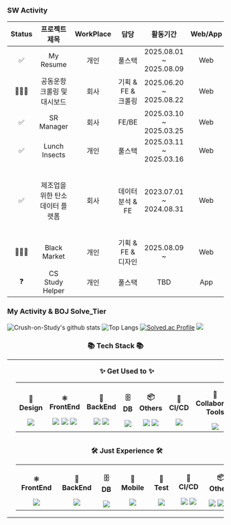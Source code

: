 ### SW Activity
| Status  | 프로젝트 제목 | WorkPlace | 담당 | 활동기간 | Web/App | 인원 | 대표 기술스택 | 
| :-----: | :-----: | :-----: | :-----: | :-----: | :-----: | :-----: | :-----: |
|✅| My Resume | 개인 | 풀스택 | 2025.08.01 ~ 2025.08.09 | Web | 1인 | React |
|🧑🏻‍💻| 공동운항 크롤링 및 대시보드 | 회사 | 기획 & FE & 크롤링 | 2025.06.20 ~ 2025.08.22 | Web | 4인 | Python |
|✅| SR Manager | 회사 | FE/BE | 2025.03.10 ~  2025.03.25 | Web | 2인 | Vue2 |
|✅| Lunch Insects | 개인 | 풀스택 | 2025.03.11 ~  2025.03.16 | Web | 1인 | Vue3 |
|✅| 제조업을 위한 탄소 데이터 플랫폼 | 회사 | 데이터분석 & FE | 2023.07.01 ~ 2024.08.31 | Web | 2인 + 외주업체 | Python |
|🧑🏻‍💻| Black Market | 개인 | 기획 & FE & 디자인 | 2025.08.09 ~ | Web | 2인 | React |
|❓| CS Study Helper | 개인 | 풀스택 | TBD | App | 2인 | React Native |


### My Activity & BOJ Solve_Tier
![Crush-on-Study's github stats](https://github-readme-stats.vercel.app/api?username=Crush-on-Study&show_icons=true&theme=radical)
![Top Langs](https://github-readme-stats.vercel.app/api/top-langs/?username=Crush-on-Study&layout=compact&theme=tokyonight)
[![Solved.ac Profile](http://mazassumnida.wtf/api/v2/generate_badge?boj=zkuths12)](https://solved.ac/zkuths12/)
<img src="http://mazandi.herokuapp.com/api?handle=zkuths12&theme=warm"/>


<div align=center>
	<h3>📚 Tech Stack 📚</h3>
</div>

<div align=center>
	<table>
		<tr>
			<td align=center valign=top style="padding: 0 20px;">
				<p><strong>✨ Get Used to ✨</strong></p>
				<table>
					<tr>
						<td align=center>
							<p><strong>🎨 Design</strong></p>
							<img src="https://img.shields.io/badge/Figma-%23F24E1E.svg?style=flat&logo=figma&logoColor=white" />
						</td>
						<td align=center>
							<p><strong>⚛️ FrontEnd</strong></p>
							<img src="https://img.shields.io/badge/JavaScript-F7DF1E?style=flat&logo=JavaScript&logoColor=white" />
							<img src="https://img.shields.io/badge/React-61DAFB?style=flat&logo=React&logoColor=black">
							<img src="https://img.shields.io/badge/vue.js-4FC08D?style=flat&logo=vue.js&logoColor=white">
						</td>
						<td align=center>
							<p><strong>🔧 BackEnd</strong></p>
							<img src="https://img.shields.io/badge/Python-3766AB?style=flat&logo=Python&logoColor=white" />
							<img src="https://img.shields.io/badge/node.js-339933?style=flat&logo=Node.js&logoColor=white">
						</td>
						<td align=center>
							<p><strong>🗄️ DB</strong></p>
							<img src="https://img.shields.io/badge/Firebase NoSQL-DD2C00?style=flat&logo=Firebase&logoColor=white">
						</td>
						<td align=center>
							<p><strong>📦 Others</strong></p>
							<img src="https://img.shields.io/badge/vite-%23646CFF.svg?style=flat&logo=vite&logoColor=white" />
							<img src="https://img.shields.io/badge/zustand-%2320232a.svg?style=flat&logo=react&logoColor=%2361DAFB">
						</td>
						<td align=center>
							<p><strong>🚀 CI/CD</strong></p>
							<img src="https://img.shields.io/badge/Git-F05032?style=flat&logo=Git&logoColor=white">
						</td>
						<td align=center>
							<p><strong>🤝 Collaborate Tools</strong></p>
							<img src="https://img.shields.io/badge/Notion-000000?style=flat&logo=Notion&logoColor=white">
						</td>
					</tr>
				</table>
			</td>
		</tr>
		<tr>
			<td align=center valign=top style="padding: 0 20px;">
				<p><strong>🛠 Just Experience 🛠</strong></p>
				<table>
					<tr>
						<td align=center>
							<p><strong>⚛️ FrontEnd</strong></p>
							<img src="https://img.shields.io/badge/tailwindcss-%2338B2AC.svg?style=flat&logo=tailwind-css&logoColor=white">
						</td>
						<td align=center>
							<p><strong>🔧 BackEnd</strong></p>
							<img src="https://img.shields.io/badge/c++-00599C?style=flat&logo=c%2B%2B&logoColor=white">
						</td>
						<td align=center>
							<p><strong>🗄️ DB</strong></p>
							<img src="https://img.shields.io/badge/MySQL-4479A1?style=flat&logo=MySQL&logoColor=white" />
						</td>
						<td align=center>
							<p><strong>📱 Mobile</strong></p>
							<img src="https://img.shields.io/badge/Flutter-02569B?style=flat&logo=Flutter&logoColor=white">
						</td>
						<td align=center>
							<p><strong>🧪 Test</strong></p>
							<img src="https://img.shields.io/badge/jest-C21325?style=flat&logo=jest&logoColor=white">
						</td>
						<td align=center>
							<p><strong>🚀 CI/CD</strong></p>
							<img src="https://img.shields.io/badge/githubactions-2088FF?style=flat&logo=GithubActions&logoColor=white">
							<img src="https://img.shields.io/badge/Docker-2496ED?style=flat&logo=Docker&logoColor=white">
						</td>
						<td align=center>
							<p><strong>📦 Others</strong></p>
							<img src="https://img.shields.io/badge/yarn-%232C8EBB.svg?style=flat&logo=yarn&logoColor=white"/>
							<img src="https://img.shields.io/badge/Firebase-DD2C00?style=flat&logo=Firebase&logoColor=white">
							<img src="https://img.shields.io/badge/jquery-%230769AD.svg?style=flat&logo=jquery&logoColor=white">
						</td>
					</tr>
				</table>
			</td>
		</tr>
	</table>
</div>
